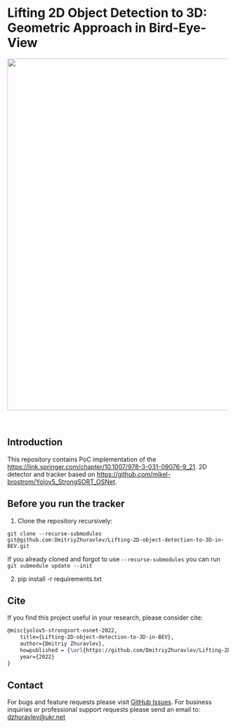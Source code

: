 # Lifting 2D Object Detection to 3D: Geometric Approach in Bird-Eye-View





<div align="center">
<p>
<img src="img/Pexels Videos 2053100_720.gif" width="800"/> 
</p>
<br>

 
</div>

</div>


## Introduction

This repository contains PoC implementation of the https://link.springer.com/chapter/10.1007/978-3-031-09076-9_21.
2D detector and tracker based on https://github.com/mikel-brostrom/Yolov5_StrongSORT_OSNet.


## Before you run the tracker

1. Clone the repository recursively:

`git clone --recurse-submodules git@github.com:DmitriyZhuravlev/Lifting-2D-object-detection-to-3D-in-BEV.git`

If you already cloned and forgot to use `--recurse-submodules` you can run `git submodule update --init`

2. pip install -r requirements.txt


## Cite

If you find this project useful in your research, please consider cite:

```latex
@misc{yolov5-strongsort-osnet-2022,
    title={Lifting-2D-object-detection-to-3D-in-BEV},
    author={Dmitriy Zhuravlev},
    howpublished = {\url{https://github.com/DmitriyZhuravlev/Lifting-2D-object-detection-to-3D-in-BEV}},
    year={2022}
}
```

## Contact 

For bugs and feature requests please visit [GitHub Issues](https://github.com/DmitriyZhuravlev/Lifting-2D-object-detection-to-3D-in-BEV/issues). For business inquiries or professional support requests please send an email to: dzhuravlev@ukr.net

